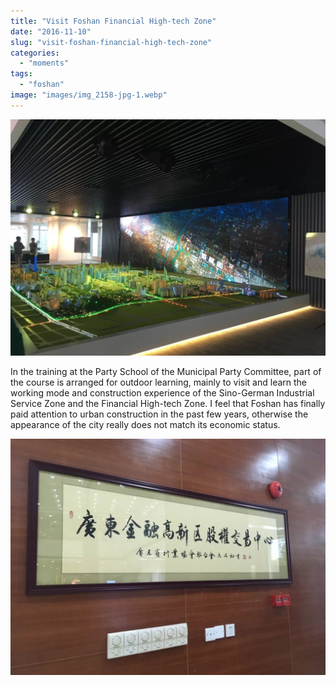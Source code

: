 ```yaml
---
title: "Visit Foshan Financial High-tech Zone"
date: "2016-11-10"
slug: "visit-foshan-financial-high-tech-zone"
categories: 
  - "moments"
tags: 
  - "foshan"
image: "images/img_2158-jpg-1.webp"
---
```


![](images/img_2154-1024x768.webp)

In the training at the Party School of the Municipal Party Committee, part of the course is arranged for outdoor learning, mainly to visit and learn the working mode and construction experience of the Sino-German Industrial Service Zone and the Financial High-tech Zone. I feel that Foshan has finally paid attention to urban construction in the past few years, otherwise the appearance of the city really does not match its economic status.

![](images/img_2158-1024x768.webp)
